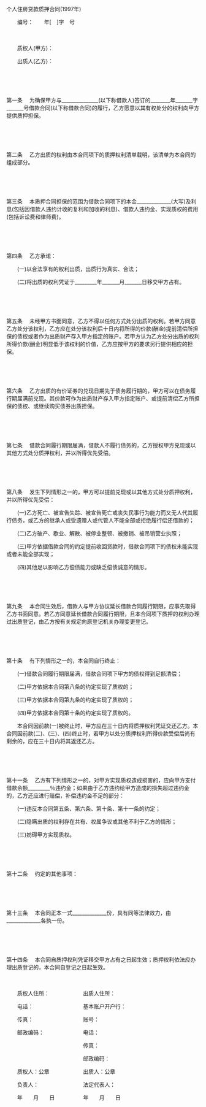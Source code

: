 



个人住房贷款质押合同(1997年)



 

　　编号：　　年[　]字　号　　

　　

　　质权人(甲方)：

　　出质人(乙方)：

　　

　　

第一条
　为确保甲方与_______________(以下称借款人)签订的________年_______字_______号借款合同(以下称借款合同)的履行，乙方愿意以其有权处分的权利向甲方提供质押担保。

　　

　　

第二条
　乙方出质的权利由本合同项下的质押权利清单载明，该清单为本合同的组成部分。

　　

　　

第三条
　本质押合同担保的范围为借款合同项下的本金______________(大写)及利息(包括因借款人违约计收的复利和加收的利息)、借款人违约金、实现质权的费用(包括诉讼费和律师费)。

　　

　　

第四条
　乙方承诺：

　　(一)以合法享有的权利出质，出质行为真实、合法；

　　(二)将出质的权利凭证于_________年_______月_______日移交甲方占有。

　　

　　

第五条
　未经甲方书面同意，乙方不得以任何方式处分出质的权利。若甲方同意乙方处分该权利，乙方应在处分该权利后十日内将所得的价款(酬金)提前清偿所担保的债权或者作为出质财产存入甲方指定的账户。若甲方认为乙方处分出质的权利所得价款(酬金)明显低于该权利的价值，乙方应按甲方的要求另行提供相应的担保。

　　

　　

第六条
　乙方出质的有价证券的兑现日期先于债务履行期的，甲方可以在债务履行期届满前兑现。其价款可作为出质财产存入甲方指定账户、或提前清偿乙方所担保的债权、或继续购买债券出质担保。

　　

　　

第七条
　借款合同履行期限届满，借款人不履行债务的，乙方授权甲方兑现或以其他方式处分质押权利，并以所得优先受偿。

　　

　　

第八条
　发生下列情形之一的，甲方可以提前兑现或以其他方式处分质押权利，并以所得优先受偿：

　　(一)乙方死亡、被宣告失踪、被宣告死亡或丧失民事行为能力而又无人代其履行债务，或乙方的继承人或受遗赠人或代管人不能全部或拒绝履行偿还借款的；

　　(二)乙方破产、歇业、解散、被停业整顿、被撤销、被吊销营业执照；

　　(三)甲方依据借款合同的约定提前收回贷款时，借款合同项下的债权未能实现或者未能全部实现；

　　(四)其他足以影响乙方偿债能力或缺乏偿债诚意的情形。

　　

　　

第九条
　本合同生效后，借款人与甲方协议延长借款合同履行期限，应事先取得乙方书面同意。若乙方同意延长借款合同履行期限，且本合同项下质押的权利办理过出质登记，由乙方按有关规定向原登记机关办理变更登记。

　　

　　

第十条
　有下列情形之一的，本合同自行终止：

　　(一)借款合同履行期限届满，借款合同项下甲方的债权得到足额清偿；

　　(二)甲方依据本合同第八条的约定实现了质权的；

　　(三)甲方依据本合同第九条的约定实现了质权的；

　　(四)甲方依据本合同第十条的约定实现了质权的。

　　本合同因前款(一)被终止时，甲方应在三十日内将质押权利凭证交还乙方。本合同因前款(二)、(三)、(四)终止时，若甲方以处分质押权利所得价款受偿后尚有剩余的，应在三十日内将其返还乙方。

　　

　　

第十一条
　乙方有下列情形之一的，对甲方实现质权造成损害的，应向甲方支付借款余额_________％违约金；如果由于乙方违约给甲方造成的损失超过违约金的，乙方还应进行赔偿，补偿违约金不足的部分：

　　(一)违反本合同第五条、第六条、第十条、第十一条的约定；

　　(二)隐瞒出质的权利存在共有、权属争议或其他不利于乙方的情形；

　　(三)妨碍甲方实现质权。

　　

　　

第十二条
　约定的其他事项：

　　

　　

第十三条
　本合同正本一式______________份，具有同等法律效力，由______________各执一份。

　　

　　

第十四条
　本合同自质押权利凭证移交甲方占有之日起生效；质押权利依法应办理出质登记的，本合同自登记之日起生效。

　　

　　质权人住所：　　　　　　 出质人住所：

　　电话：　　　　　　　　　 基本账户开户行：

　　传真：　　　　　　　　　 账号：

　　邮政编码：　　　　　　　 电话：

　　　　　　　　　　　　　　 传真：

　　　　　　　　　　　　　　 邮政编码：

　　质权人：公章　　　　　　 出质人：公章

　　负责人：　　　　　　　　 法定代表人：

　　年　　月　　日　　　　　 年　　月　　日